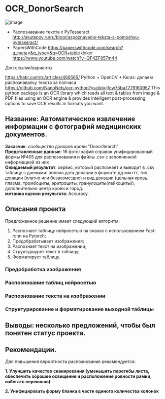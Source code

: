 # OCR_DonorSearch
![image](https://github.com/Eugene-Glukhov/OCR_DonorSearch/assets/117063726/730f15f8-6464-4c6c-a4da-e56a1c89a359)



- Распознавание текста с PyTesseract http://akutepov.ru/ru/blog/raspoznavanie-teksta-s-pomoshyu-pytesseract/
- PapersWithCode https://paperswithcode.com/search?q_meta=&q_type=&q=OCR+table
doker
https://www.youtube.com/watch?v=QF4ZF857m44

Доп.ссылки/варианты:

https://habr.com/ru/articles/466565/ Python + OpenCV + Keras: делаем распознавалку текста за полчаса  
https://github.com/NanoNets/ocr-python?ysclid=ljfcw75ba7779160957 This python package is an OCR library which reads all text & tables from image & PDF files using an OCR engine & provides intelligent post-processing options to save OCR results in formats you want.  


## Название: Автоматическое извлечение информации с фотографий медицинских документов.  
**Заказчик**: сообщество доноров крови "DonorSearch"  
**Представленные данные**: 16 фотографий справок унифицированный формы №405 для распознования и файлы .csv с заполненной информацией из них  
**Ожидаемый результат**: сервис, который распознает и выводит в .csv таблицу с данными: полная дата донации в формате дд.мм.ггг, тип донации (платно или безвозмездно) и вид донации (цельная кровь, плазма, тромбоциты, эритроциты, гранулоциты(лейкоциты)), дополнительно центр крови и город.  
**метрика оценки результата**: Accuracy.
## Описания проекта
Предложенное решение имеет следующий алгоритм:  
1. Распознает таблицу нейросетью на сканах с использованием Fast-rcnn  на Pytorch;
2. Предобрабатывает изображения;
3. Распознает текст на изображении;  
4. Структуриурет текст в таблицу;
5. Форматирует таблицу.

### Предобработка изображения

### Распознование таблиц нейросетью

### Распознование текста на изображении

### Структурирование и форматирование выходной таблицы

## Выводы: несколько предложений, чтобы был понятен статус проекта.

## Рекомендации.

Для повышения вероятности распознования рекомендуется:  

**1. Улучшить качество сканирования (уменьшить перегибы листа, обеспечить хорошее освещение и расположение ровности рамки, избегать перекосов)**

**2. Унифицировать форму бланка в части единого количества колонок**
